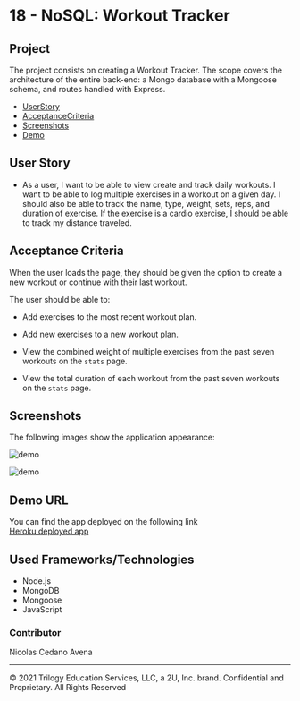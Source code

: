 # 18 - NoSQL: Workout Tracker

## Project

The project consists on creating a Workout Tracker. The scope covers the architecture of the entire back-end: a Mongo database with a Mongoose schema, and routes handled with Express.


- [UserStory](#UserStory)
- [AcceptanceCriteria](#AcceptanceCriteria)
- [Screenshots](#Screenshots&Test)
- [Demo](#Demo)




## User Story

* As a user, I want to be able to view create and track daily workouts. I want to be able to log multiple exercises in a workout on a given day. I should also be able to track the name, type, weight, sets, reps, and duration of exercise. If the exercise is a cardio exercise, I should be able to track my distance traveled.


## Acceptance Criteria

When the user loads the page, they should be given the option to create a new workout or continue with their last workout.

The user should be able to:

  * Add exercises to the most recent workout plan.

  * Add new exercises to a new workout plan.

  * View the combined weight of multiple exercises from the past seven workouts on the `stats` page.

  * View the total duration of each workout from the past seven workouts on the `stats` page.



## Screenshots 

The following images show the application appearance:


![demo](Assets/demo-one.png)


![demo](Assets/demo-two.png)




## Demo URL 


You can find the app deployed on the following link  
<a href="https://drive.google.com/file/d/1tgnoP3JGt5H796ZaIcTYCgYSolDNdo2q/view?usp=sharing" target="_blank">Heroku deployed app</a>



## Used Frameworks/Technologies

- Node.js
- MongoDB
- Mongoose
- JavaScript




### Contributor


Nicolas Cedano Avena
- - -
© 2021 Trilogy Education Services, LLC, a 2U, Inc. brand. Confidential and Proprietary. All Rights Reserved